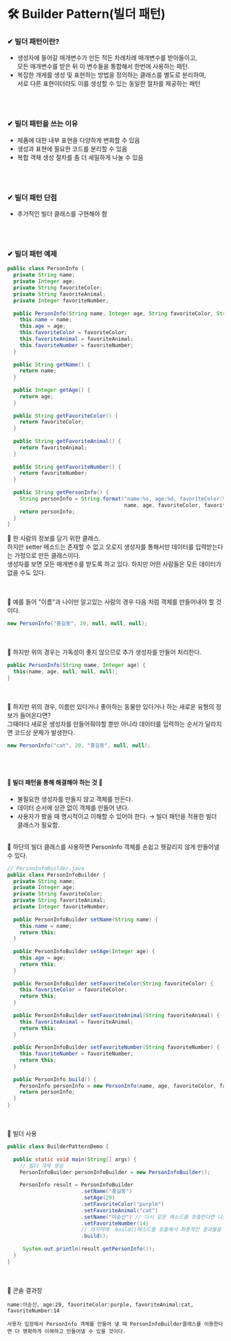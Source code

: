 # 🛠 Builder Pattern(빌더 패턴)
### ✔ 빌더 패턴이란?
* 생성자에 들어갈 매개변수가 만든 적든 차례차례 매개변수를 받아들이고, <br/>
모든 매개변수를 받은 뒤 이 변수들을 통합해서 한번에 사용하는 패턴.
* 복잡한 개게를 생성 및 표현하는 방법을 정의하는 클래스를 별도로 분리하여, <br/>
서로 다른 표현이더라도 이를 생성할 수 있는 동일한 절차를 제공하는 패턴

<br/><br/>
### ✔ 빌더 패턴을 쓰는 이유
* 제품에 대한 내부 표현을 다양하게 변화할 수 있음
* 생성과 표현에 필요한 코드를 분리할 수 있음
* 복합 객체 생성 절차를 좀 더 세밀하게 나눌 수 있음


<br/><br/>
### ✔ 빌더 패턴 단점
* 추가적인 빌더 클래스를 구현해야 함


<br/><br/>
### ✔ 빌더 패턴 예제
```java
public class PersonInfo {
  private String name;
  private Integer age;
  private String favoriteColor;
  private String favoriteAnimal;
  private Integer favoriteNumber;
  
  public PersonInfo(String name, Integer age, String favoriteColor, String favoriteNumber) {
    this.name = name;
    this.age = age;
    this.favoriteColor = favoriteColor;
    this.favoriteAnimal = favoriteAnimal;
    this.favoriteNumber = favoriteNumber;
  }
  
  public String getName() {
    return name;
  }
  
  public Integer getAge() {
    return age;
  }
  
  public String getFavoriteColor() {
    return favoriteColor;
  }
  
  public String getFavoriteAnimal() {
    return favoriteAnimal;
  }
  
  public String getFavoriteNumber() {
    return favoriteNumber;
  }
  
  public String getPersonInfo() {
    String personInfo = String.format("name:%s, age:%d, favoriteColor:%s, favoriteAnimal:%s, favoriteNumber:%d,
                                      name, age, favoriteColor, favoriteAnimal, favoriteNumber);
    return personInfo;
  }
}
```
🔺 한 사람의 정보를 담기 위한 클래스.<br/>
    하지만 setter 메소드는 존재할 수 없고 오로지 생성자를 통해서만 데이터를 입력받는다는 가정으로 만든 클래스이다.<br/>
    생성자를 보면 모든 매개변수를 받도록 하고 있다. 하지만 어떤 사람들은 모든 데이터가 없을 수도 있다.


<br/><br/>
🔻 예를 들어 "이름"과 나이만 알고있는 사람의 경우 다음 처럼 객체를 만들어내야 할 것이다.
```java
new PersonInfo("홍길동", 20, null, null, null);
```

<br/><br/>
🔻 하지만 위의 경우는 가독성이 좋지 않으므로 추가 생성자를 만들어 처리한다.
```java
public PersonInfo(String name, Integer age) {
  this(name, age, null, null, null);
}
```

<br/><br/>
🔻 하지만 위의 경우, 이름만 있다거나 좋아하는 동물만 있다거나 하는 새로운 유형의 정보가 들어온다면?<br/>
    그때마다 새로운 생성자를 만들어줘야할 뿐만 아니라 데이터를 입력하는 순서가 달라지면 코드상 문제가 발생한다.
```java
new PersonInfo("cat", 20, "홍길동", null, null);
```

<br/><br/>
#### 🔧 **빌더 패턴을 통해 해결해야 하는 것** 🔨
* 불필요한 생성자를 만들지 않고 객체를 만든다.
* 데이터 순서에 상관 없이 객체를 만들어 낸다.
* 사용자가 봤을 때 명시적이고 이해할 수 있어야 한다.
→ 빌더 패턴을 적용한 빌더 클래스가 필요함.<br/><br/>

🔻 하단의 빌더 클래스를 사용하면 PersonInfo 객체를 손쉽고 헷갈리지 않게 만들어낼 수 있다.<br/>
```java
// PersonInfoBuilder.java
public class PersonInfoBuilder {
  private String name;
  private Integer age;
  private String favoriteColor;
  private String favoriteAnimal;
  private Integer favoriteNumber;
  
  public PersonInfoBuilder setName(String name) {
    this.name = name;
    return this;
  }
  
  public PersonInfoBuilder setAge(Integer age) {
    this.age = age;
    return this;
  }
  
  public PersonInfoBuilder setFavoriteColor(String favoriteColor) {
    this.favoriteColor = favoriteColor;
    return this;
  }
  
  public PersonInfoBuilder setFavoriteAnimal(String favoriteAnimal) {
    this.favoriteAnimal = favoriteAnimal;
    return this;
  }
  
  public PersonInfoBuilder setFavoriteNumber(String favoriteNumber) {
    this.favoriteNumber = favoriteNumber;
    return this;
  }
  
  public PersonInfo build() {
    PersonInfo personInfo = new PersonInfo(name, age, favoriteColor, favoriteAnimal, favoriteNumber)
    return personInfo;
  }
}
```


<br/><br/>
🔻 빌더 사용
```java
public class BuilderPatternDemo {
  
  public static void main(String[] args) {
    // 빌더 객체 생성
    PersonInfoBuilder personInfoBuilder = new PersonInfoBuilder();
    
    PersonInfo result = PersonInfoBuilder
                        .setName("홍길동")
                        .setAge(29)
                        .setFavoriteColor("purple")
                        .setFavoriteAnimal("cat")
                        .setName("이순신") // 다시 같은 메소드를 호출한다면 나중에 호출한 값이 들어간다.
                        .setFavoriteNumber(14)
                        // 마지막에 .build()메소드를 호출해서 최종적인 결과물을 만들어 반환한다.
                        .build();
                        
     System.out.println(result.getPersonInfo());
  }
}
```


<br/><br/>
🔻 콘솔 결과창
```console
name:이순신, age:29, favoriteColor:purple, favoriteAnimal:cat, favoriteNumber:14
```

`사용자 입장에서 PersonInfo 객체를 만들어 낼 때 PersonInfoBuilder클래스를 이용한다면 더 명확하게 이해하고 만들어낼 수 있을 것이다.`

